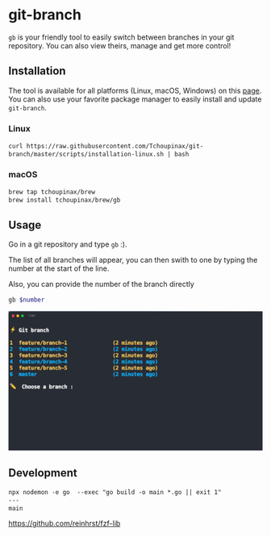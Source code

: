 # git-branch

`gb` is your friendly tool to easily switch between branches in your git repository. You can also view theirs, manage and get more control!

## Installation

The tool is available for all platforms (Linux, macOS, Windows) on this [page](https://github.com/Tchoupinax/git-branch/releases). You can also use your favorite package manager to easily install and update `git-branch`.

### Linux

```
curl https://raw.githubusercontent.com/Tchoupinax/git-branch/master/scripts/installation-linux.sh | bash
```

### macOS

```
brew tap tchoupinax/brew
brew install tchoupinax/brew/gb
```

## Usage

Go in a git repository and type `gb` :).

The list of all branches will appear, you can then swith to one by typing the number at the start of the line.

Also, you can provide the number of the branch directly

```bash
gb $number
```

![Demo](.github/assets/demo.png "Display how the program works")

## Development

```
npx nodemon -e go  --exec "go build -o main *.go || exit 1"
---
main
```

https://github.com/reinhrst/fzf-lib
